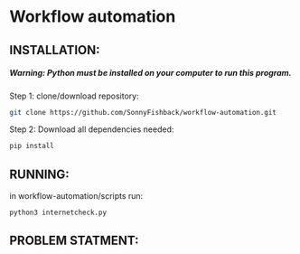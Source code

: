 # Workflow automation

## INSTALLATION:

##### Warning: Python must be installed on your computer to run this program.
Step 1: clone/download repository:
```bash
git clone https://github.com/SonnyFishback/workflow-automation.git
```
Step 2: Download all dependencies needed:
```bash
pip install
```
## RUNNING:

in workflow-automation/scripts run:
```bash
python3 internetcheck.py
```
## PROBLEM STATMENT:


